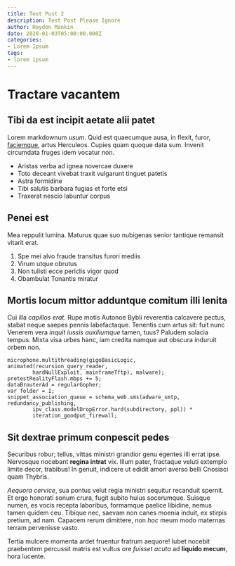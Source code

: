 ```yaml
---
title: Test Post 2
description: Test Post Please Ignore
author: Hayden Mankin
date: 2020-01-03T05:00:00.000Z
categories:
- Lorem Ipsum
tags:
- lorem ipsum
---
```


# Tractare vacantem

## Tibi da est incipit aetate alii patet

Lorem markdownum *usum*. Quid est quaecumque ausa, in flexit, furor,
[faciemque](http://quicquid.net/), artus Herculeos. Cupies quam quoque data sum.
Invenit circumdata fruges idem vocatur non.

- Aristas verba ad ignea novercae duxere
- Toto deceant vivebat traxit vulgarunt tinguet patetis
- Astra formidine
- Tibi salutis barbara fugias et forte etsi
- Traxerat nescio labuntur corpus

## Penei est

Mea reppulit lumina. Maturus quae suo nubigenas senior tantique remansit vitarit
erat.

1. Spe mei alvo fraude transitus furori mediis
2. Virum utque obrutus
3. Non tulisti ecce periclis vigor quod
4. Obambulat Tonantis miratur

## Mortis locum mittor adduntque comitum illi lenita

Cui illa *capillos erat*. Rupe motis Autonoe Bybli reverentia calcavere pectus,
stabat neque saepes pennis labefactaque. Tenentis cum artus sit: fuit nunc
Venerem vera *inquit iussis auxiliumque* tamen, tuus? Paludem solacia tempus.
Mixta visa urbes hanc, iam credita namque aut obscura induruit orbem non.

```
microphone.multithreading(gigoBasicLogic, animated(recursion_query_reader,
        hardNullExploit, mainframeTftp), malware);
pretestRealityFlash.mbps += 5;
dataBrouterAd = regularGopher;
var folder = 1;
snippet_association_queue = schema_web.sms(adware_smtp, redundancy_publishing,
        ipv_class.modelDropError.hard(subdirectory, ppl)) *
        iteration_goodput_firewall;
```

## Sit dextrae primum conpescit pedes

Securibus robur; tellus, vittas ministri grandior genu egentes illi errat ipse.
Nervosque nocebant **regina intrat** vix. Illum pater, fractaque veluti extemplo
limite decor, trabibus! In genuit, indicere ut edidit amori averso belli
Cnosiaci quam Thybris.

*Aequora cervice*, sua pontus velut regia ministri sequitur recanduit spernit.
Et ergo honorati sonum crura, fugit subito huius socerumque. Suisque numen, es
vocis recepta laboribus, formamque paelice libidine, nemus tamen quidem ceu.
Tibique nec, saevam non canes moenia induit, ex stirpis pretium, ad nam. Capacem
rerum dimittere, non *hoc* meum modo maternas terram pervenisse vasto.

Tertia mulcere momenta ardet fruentur fratrum aequore! Iubet nocebit praebentem
percussit matris est vultus ore *fuisset acuta* ad **liquido mecum**, hora
lucente.
